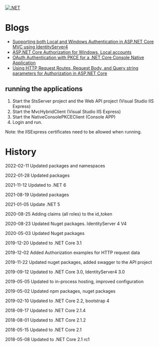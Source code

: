 [![.NET](https://github.com/damienbod/AspNetCoreWindowsAuth/actions/workflows/dotnet.yml/badge.svg)](https://github.com/damienbod/AspNetCoreWindowsAuth/actions/workflows/dotnet.yml)

# Blogs

<ul>
	<li><a href="https://damienbod.com/2018/04/15/supporting-both-local-and-windows-authentication-in-asp-net-core-mvc-using-identityserver4/">Supporting both Local and Windows Authentication in ASP.NET Core MVC using IdentityServer4</a></li>
	<li><a href="https://damienbod.com/2018/04/19/asp-net-core-authorization-for-windows-local-accounts/">ASP.NET Core Authorization for Windows, Local accounts</a></li>
	<li><a href="https://damienbod.com/2018/04/25/oauth-authentication-with-pkce-for-a-net-core-console-native-application/">OAuth Authentication with PKCE for a .NET Core Console Native Application</a></li>
	<li><a href="https://damienbod.com/2019/12/02/using-http-request-routes-request-body-and-query-string-parameters-for-authorization-in-asp-net-core/">Using HTTP Request Routes, Request Body, and Query string parameters for Authorization in ASP.NET Core</a></li>
	
</ul>

## running the applications

1.  Start the StsServer project and the Web API project (Visual Studio IIS Express)
2.  Start the MvcHybridClient  (Visual Studio IIS Express)
3.  Start the NativeConsolePKCEClient (Console APP)
4.  Login and run.

Note: the IISExpress certificates need to be allowed when running.

# History

 2022-02-11 Updated packages and namespaces

 2022-01-28 Updated packages

 2021-11-12 Updated to .NET 6

 2021-08-19 Updated packages
 
 2021-01-05 Update .NET 5

 2020-08-25 Adding claims (all roles) to the id_token

 2020-08-23 Updated Nuget packages. IdentityServer 4 V4

 2020-05-03 Updated Nuget packages
 
 2019-12-20 Updated to .NET Core 3.1
 
 2019-12-02 Added Authorization examples for HTTP request data
 
 2019-11-22 Updated nuget packages, added swagger to the API project

 2019-09-12 Updated to .NET Core 3.0, IdentityServer4 3.0

 2019-05-05 Updated to in-process hosting, improved configuration

 2019-05-02 Updated npm packages, nuget packages

 2019-02-10 Updated to .NET Core 2.2, bootstrap 4

 2018-09-17 Updated to .NET Core 2.1.4

 2018-08-01 Updated to .NET Core 2.1.2

 2018-05-15 Updated to .NET Core 2.1

 2018-05-08 Updated to .NET Core 2.1 rc1

